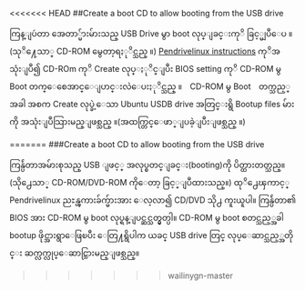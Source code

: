 <<<<<<< HEAD
##Create a boot CD to allow booting from the USB drive


ကြန္ျပဴတာ အေတာ္မ်ားမ်ားသည္ USB Drive မွာ boot လုပ္ျခင္းကုိ ခြင့္မျပဳေပ ။ (သုိ႔ေသာ္ CD-ROM မွေတာ့ရႏုိင္သည္ ။)
[Pendrivelinux instructions](http://www.pendrivelinux.com/make-a-usb-boot-cd-for-ubuntu-11-10/) ကုိအသုံးျပဳ၍ CD-ROm ကုိ Create လုပ္ႏုိင္ျပီး 
BIOS setting ကုိ CD-ROM မွ Boot တက္ေစေအာင္ေျပာင္းလဲေပးႏုိင္သည္ ။　CD-ROM မွ Boot　တက္သည့္အခါ အစက Create လုပ္ခဲ့ေသာ Ubuntu USDB drive အတြင္းရွိ Bootup files မ်ားကို အသုံးျပဳသြားမည္ျဖစ္သည္ ။(အထက္တြင္ေဖာ္ျပခဲ့ျပီးျဖစ္သည္ ။)　

=======
###Create a boot CD to allow booting from the USB drive

ကြန္ပ်ဴတာအမ်ားစုသည္ USB ျဖင့္ အလုပ္စတင္ျခင္း(booting)ကို ပိတ္ထားတတ္သည္။ (သို႕ေသာ္ CD-ROM/DVD-ROM  ကိုေတာ့ ခြင့္ျပဳထားသည္။) ထုိ႕ေၾကာင့္ Pendrivelinux ညႊန္ၾကားခ်က္မ်ားအား ေလ့လာ၍ CD/DVD သို႕ ကူးယူပါ။ ကြန္ပ်ဴတာ၏ BIOS အား CD-ROM မွ boot လုပ္ရန္ျပင္ဆင္သတ္မွတ္ပါ။ CD-ROM မွ boot စတင္သည့္အခါ  bootup ဖိုင္အားရွာေဖြၿပီး ေတြ႔ရွိပါက ယခင္ USB drive တြင္ လုပ္ေဆာင္သည့္အတိုင္း ဆက္လက္လုပ္ေဆာင္သြားမည္ျဖစ္သည္။
>>>>>>> wailinygn-master
